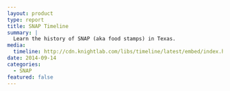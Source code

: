 ```yaml
---
layout: product
type: report
title: SNAP Timeline
summary: |
  Learn the history of SNAP (aka food stamps) in Texas.
media:
  timeline: http://cdn.knightlab.com/libs/timeline/latest/embed/index.html?source=0AqYrFZOhs5HLdGo4a1dXSmdocS1ORC1DY0FWaTNYVWc&font=Bevan-PotanoSans&maptype=toner&lang=en&height=550
date: 2014-09-14
categories:
  - SNAP
featured: false
---
```

